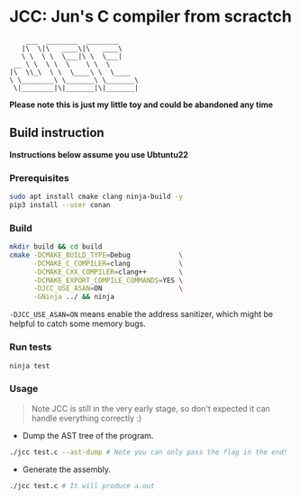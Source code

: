 # JCC: Jun's C compiler from scractch
```
    ___  ________  ________     
   |\  \|\   ____\|\   ____\    
   \ \  \ \  \___|\ \  \___|    
 __ \ \  \ \  \    \ \  \       
|\  \\_\  \ \  \____\ \  \____  
\ \________\ \_______\ \_______\
 \|________|\|_______|\|_______|
```
**Please note this is just my little toy and could be abandoned any time**

## Build instruction

**Instructions below assume you use Ubtuntu22**

### Prerequisites
```bash
sudo apt install cmake clang ninja-build -y
pip3 install --user conan
```
### Build
```bash
mkdir build && cd build
cmake -DCMAKE_BUILD_TYPE=Debug            \
      -DCMAKE_C_COMPILER=clang            \
      -DCMAKE_CXX_COMPILER=clang++        \
      -DCMAKE_EXPORT_COMPILE_COMMANDS=YES \
      -DJCC_USE_ASAN=ON                   \
      -GNinja ../ && ninja
```
`-DJCC_USE_ASAN=ON` means enable the address sanitizer, which might be helpful to catch some memory bugs.
### Run tests
```bash
ninja test
```

### Usage
> Note JCC is still in the very early stage, so don't expected it can handle everything correctly :)

- Dump the AST tree of the program.
```bash
./jcc test.c --ast-dump # Note you can only pass the flag in the end!
```
- Generate the assembly.
```bash
./jcc test.c # It will produce a.out
```
